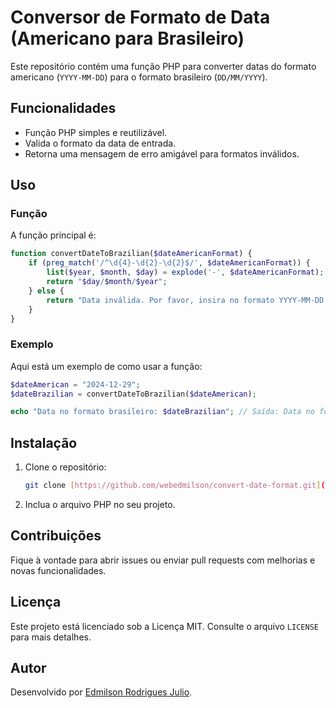 # Conversor de Formato de Data (Americano para Brasileiro)

Este repositório contém uma função PHP para converter datas do formato americano (`YYYY-MM-DD`) para o formato brasileiro (`DD/MM/YYYY`).

## Funcionalidades

- Função PHP simples e reutilizável.
- Valida o formato da data de entrada.
- Retorna uma mensagem de erro amigável para formatos inválidos.

## Uso

### Função

A função principal é:

```php
function convertDateToBrazilian($dateAmericanFormat) {
    if (preg_match('/^\d{4}-\d{2}-\d{2}$/', $dateAmericanFormat)) {
        list($year, $month, $day) = explode('-', $dateAmericanFormat);
        return "$day/$month/$year";
    } else {
        return "Data inválida. Por favor, insira no formato YYYY-MM-DD.";
    }
}
```

### Exemplo

Aqui está um exemplo de como usar a função:

```php
$dateAmerican = "2024-12-29";
$dateBrazilian = convertDateToBrazilian($dateAmerican);

echo "Data no formato brasileiro: $dateBrazilian"; // Saída: Data no formato brasileiro: 29/12/2024
```

## Instalação

1. Clone o repositório:
   ```bash
   git clone [https://github.com/webedmilson/convert-date-format.git](https://github.com/webedmilson/ConverterDataParaBR)
   ```
2. Inclua o arquivo PHP no seu projeto.

## Contribuições

Fique à vontade para abrir issues ou enviar pull requests com melhorias e novas funcionalidades.

## Licença

Este projeto está licenciado sob a Licença MIT. Consulte o arquivo `LICENSE` para mais detalhes.

## Autor

Desenvolvido por [Edmilson Rodrigues Julio](https://github.com/webedmilson).
